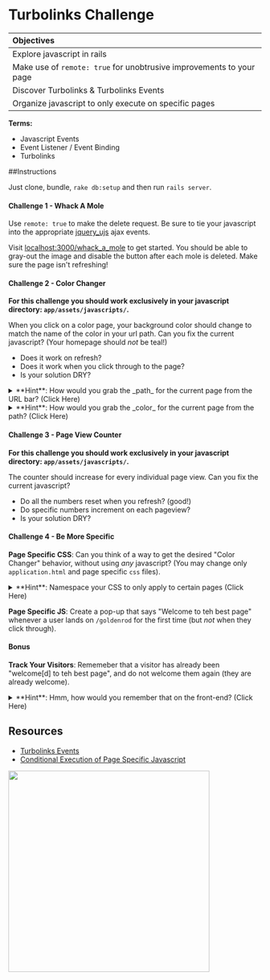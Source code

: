 # Turbolinks Challenge

| **Objectives** |
| :---- |
| Explore javascript in rails |
| Make use of `remote: true` for unobtrusive improvements to your page |
| Discover Turbolinks & Turbolinks Events |
| Organize javascript to only execute on specific pages |

**Terms:**
- Javascript Events
- Event Listener / Event Binding
- Turbolinks

##Instructions

Just clone, bundle, `rake db:setup` and then run `rails server`.

#### Challenge 1 - Whack A Mole

Use `remote: true` to make the delete request.  Be sure to tie your javascript into the appropriate [jquery_ujs](https://github.com/rails/jquery-ujs/wiki/ajax) ajax events.

Visit [localhost:3000/whack_a_mole](http://localhost:3000/whack_a_mole) to get started.  You should be able to gray-out the image and disable the button after each mole is deleted.  Make sure the page isn't refreshing!


#### Challenge 2 - Color Changer

**For this challenge you should work exclusively in your javascript directory: `app/assets/javascripts/`.**


When you click on a color page, your background color should change to match the name of the color in your url path. Can you fix the current javascript? (Your homepage should _not_ be teal!)

- Does it work on refresh?
- Does it work when you click through to the page?
- Is your solution DRY?

<details>
<summary>**Hint**: How would you grab the _path_ for the current page from the URL bar? (Click Here)</summary>
<br>
```js
window.location.pathname
// or, just
location.pathname
```
</details>

<details>
<summary>**Hint**: How would you grab the _color_ for the current page from the path? (Click Here)</summary>
<br>
```js
location.pathname.split("/")[1]; // warning: returns "" if path is "/"!
```
</details>

#### Challenge 3 - Page View Counter

**For this challenge you should work exclusively in your javascript directory: `app/assets/javascripts/`.**

The counter should increase for every individual page view.  Can you fix the current javascript?

- Do all the numbers reset when you refresh? (good!)
- Do specific numbers increment on each pageview?
- Is your solution DRY?

#### Challenge 4 - Be More Specific
**Page Specific CSS**: Can you think of a way to get the desired "Color Changer" behavior, without using _any_ javascript? (You may change only `application.html` and page specific `css` files).

<details>
<summary>**Hint**: Namespace your CSS to only apply to certain pages (Click Here)</summary>
<br/>
Identify the current page using an html `class` attribute, an `erb` tag, and the name of the current controller:
```html
<!-- app/views/layouts/application.html.erb -->
<body class="<%= page_specific_identifier %>">
    <!-- ... -->
</body>
```
<br/>
Reference the page specific `class` (i.e. the controller name and method name) in your stylesheet:
```css
/* app/assets/stylesheets/name_of_controller.css */
body.controller_name.method_name p {
    /*  
     *  the styles inside here will only apply to p tags
     *    that are nested inside body tags
     *      that have the "page_specific_identifier" id
     */
}
```

</details>

**Page Specific JS**: Create a pop-up that says "Welcome to teh best page" whenever a user lands on `/goldenrod` for the first time (but _not_ when they click through).

#### Bonus
**Track Your Visitors**: Rememeber that a visitor has already been "welcome[d] to teh best page", and do not welcome them again (they are already welcome).

<details>
<summary>**Hint**: Hmm, how would you remember that on the front-end? (Click Here)</summary>
<br>
Use a [cookie](http://letmegooglethat.com/?q=set+cookie+javascript+-w3schools), or [localstorage](https://developer.mozilla.org/en-US/docs/Web/API/Storage/LocalStorage)!
</details>

## Resources
- [Turbolinks Events](https://github.com/turbolinks/turbolinks-classic#events)
- [Conditional Execution of Page Specific Javascript](https://railsapps.github.io/rails-javascript-include-external.html#conditional)

<img width="400" src="https://media.giphy.com/media/l2Je2UKgDMm2HMqha/giphy.gif">

